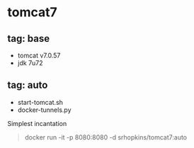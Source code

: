 tomcat7
===========
tag: base
------------
 - tomcat v7.0.57
 - jdk 7u72

tag: auto
------------
 - start-tomcat.sh
 - docker-tunnels.py

Simplest incantation
> docker run -it -p 8080:8080 -d srhopkins/tomcat7:auto  
